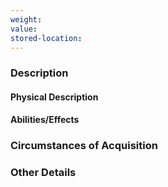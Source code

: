 ```yaml
---
weight:
value:
stored-location:
---
```


### Description

#### Physical Description

#### Abilities/Effects

### Circumstances of Acquisition

### Other Details

